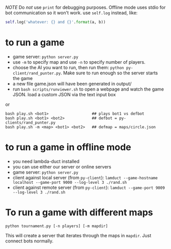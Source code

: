 *NOTE* Do _not_ use `print` for debugging purposes.
Offline mode uses stdio for bot communication so it won't work.
use `self.log` instead, like:
```python
self.log('whatever: {} and {}'.format(a, b))
```

# to run a game

* game server: `python server.py`
* use `-m` to specify map and use `-n` to specify number of players.
* choose the AI you want to run, then run them: `python py-client/rand_punter.py`. Make sure to run enough so the server starts the game
* a new file game.json will have been generated in output/
* run `bash scripts/runviewer.sh` to open a webpage and watch the game JSON. load a custom JSON via the text input box

or
```
bash play.sh <bot1>                   ## plays bot1 vs defbot
bash play.sh <bot1> <bot2>            ## defbot = py-clients/rand_punter.py
bash play.sh -m <map> <bot1> <bot2>   ## defmap = maps/circle.json
```

# to run a game in offline mode

* you need lambda-duct installed
* you can use either our server or online servers
* game server: `python server.py`
* client against local server (from `py-client`): `lamduct --game-hostname localhost --game-port 9000 --log-level 3 ./rand.sh`
* client against remote server (from `py-client`): `lamduct --game-port 9009 --log-level 3 ./rand.sh`


# To run a game with different maps

`python tournament.py [-n players] [-m mapdir]`

This will create a server that iterates through the maps in `mapdir`.
Just connect bots normally.


